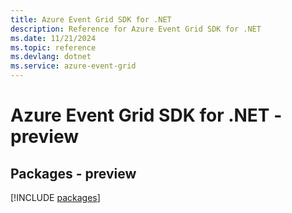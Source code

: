 ```yaml
---
title: Azure Event Grid SDK for .NET
description: Reference for Azure Event Grid SDK for .NET
ms.date: 11/21/2024
ms.topic: reference
ms.devlang: dotnet
ms.service: azure-event-grid
---
```

# Azure Event Grid SDK for .NET - preview
## Packages - preview
[!INCLUDE [packages](event-grid-index.md)]
